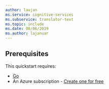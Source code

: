 ```yaml
---
author: laujan
ms.service: cognitive-services
ms.subservice: translator-text
ms.topic: include
ms.date: 08/06/2019
ms.author: lajanuar
---
```


## Prerequisites

This quickstart requires:

* [Go](https://golang.org/doc/install)
* An Azure subscription - [Create one for free](https://azure.microsoft.com/free/cognitive-services)
